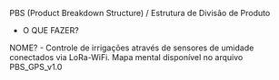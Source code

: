 PBS (Product Breakdown Structure) / Estrutura de Divisão de Produto

- O QUE FAZER?

NOME? - Controle de irrigações através de sensores de umidade conectados via LoRa-WiFi.
Mapa mental disponível no arquivo PBS_GPS_v1.0
